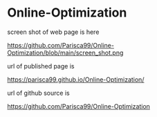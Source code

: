 # Online-Optimization



screen shot of web page is here

https://github.com/Parisca99/Online-Optimization/blob/main/screen_shot.png

url of published page is

https://parisca99.github.io/Online-Optimization/

url of github source is

https://github.com/Parisca99/Online-Optimization

